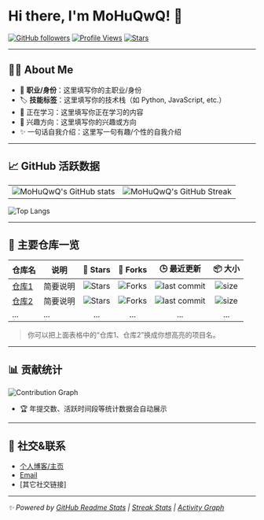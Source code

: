 # Hi there, I'm MoHuQwQ! 👋

[![GitHub followers](https://img.shields.io/github/followers/MoHuQwQ?style=social)](https://github.com/MoHuQwQ?tab=followers)
[![Profile Views](https://komarev.com/ghpvc/?username=MoHuQwQ)](https://github.com/MoHuQwQ)
[![Stars](https://img.shields.io/github/stars/MoHuQwQ?style=social)](https://github.com/MoHuQwQ?tab=stars)

---

## 🧑‍💻 About Me

- 💼 **职业/身份**：这里填写你的主职业/身份
- 🏷️ **技能标签**：这里填写你的技术栈（如 Python, JavaScript, etc.）
- 🌱 正在学习：这里填写你正在学习的内容
- 🎯 兴趣方向：这里填写你的兴趣或方向
- ✨ 一句话自我介绍：这里写一句有趣/个性的自我介绍

---

## 📈 GitHub 活跃数据

<table>
  <tr>
    <td>
      <img src="https://github-readme-stats.vercel.app/api?username=MoHuQwQ&show_icons=true&count_private=true&hide_title=true&hide_rank=false&theme=default" alt="MoHuQwQ's GitHub stats" />
    </td>
    <td>
      <img src="https://github-readme-streak-stats.herokuapp.com/?user=MoHuQwQ&theme=default" alt="MoHuQwQ's GitHub Streak" />
    </td>
  </tr>
</table>

![Top Langs](https://github-readme-stats.vercel.app/api/top-langs/?username=MoHuQwQ&layout=compact&hide_title=true&theme=default)

---

## 🚀 主要仓库一览

| 仓库名 | 说明 | 🌟 Stars | 🍴 Forks | 🕒 最近更新 | 📦 大小 |
|--------|------|:-------:|:--------:|:----------:|:-------:|
| [仓库1](https://github.com/MoHuQwQ/仓库1) | 简要说明 | ![Stars](https://img.shields.io/github/stars/MoHuQwQ/仓库1?style=social) | ![Forks](https://img.shields.io/github/forks/MoHuQwQ/仓库1?style=social) | ![last commit](https://img.shields.io/github/last-commit/MoHuQwQ/仓库1) | ![size](https://img.shields.io/github/repo-size/MoHuQwQ/仓库1) |
| [仓库2](https://github.com/MoHuQwQ/仓库2) | 简要说明 | ![Stars](https://img.shields.io/github/stars/MoHuQwQ/仓库2?style=social) | ![Forks](https://img.shields.io/github/forks/MoHuQwQ/仓库2?style=social) | ![last commit](https://img.shields.io/github/last-commit/MoHuQwQ/仓库2) | ![size](https://img.shields.io/github/repo-size/MoHuQwQ/仓库2) |
| ...    | ...  | ...     | ...      | ...        | ...     |

> 你可以把上面表格中的“仓库1、仓库2”换成你想高亮的项目名。

---

## 📊 贡献统计

![Contribution Graph](https://github-readme-activity-graph.vercel.app/graph?username=MoHuQwQ&theme=github)

- 🏆 年提交数、活跃时间段等统计数据会自动展示

---

## 🔗 社交&联系

- [个人博客/主页](你的个人链接)
- [Email](mailto:你的邮箱)
- [其它社交链接]

---

_✨ Powered by [GitHub Readme Stats](https://github.com/anuraghazra/github-readme-stats) | [Streak Stats](https://github.com/denvercoder1/github-readme-streak-stats) | [Activity Graph](https://github.com/Ashutosh00710/github-readme-activity-graph)_
